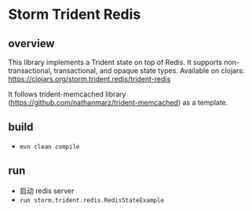# Storm Trident Redis

## overview

This library implements a Trident state on top of Redis. It supports non-transactional, transactional, and opaque state types. Available on clojars: https://clojars.org/storm.trident.redis/trident-redis

It follows trident-memcached library (https://github.com/nathanmarz/trident-memcached) as a template.

## build

- `mvn clean compile`


## run

- 启动 redis server
- `run storm.trident.redis.RedisStateExample`
